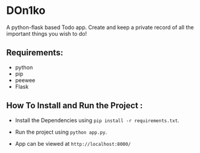 # DOn1ko
A python-flask based Todo app. Create and keep a private record of all the important things you wish to do!


## Requirements:

* python
* pip
* peewee
* Flask

## How To Install and Run the Project :


* Install the Dependencies using `pip install -r requirements.txt`.

* Run the project using `python app.py`.

* App can be viewed at `http://localhost:8000/`
